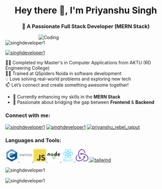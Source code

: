 <h1 align="center">Hey there 👋, I'm Priyanshu Singh</h1>
<h3 align="center">🚀 A Passionate Full Stack Developer (MERN Stack)</h3>

<!-- ✅ VIEWS & SOCIALS -->
<img align="right" alt="Coding" width="400" src="https://cdn.dribbble.com/users/1162077/screenshots/3848914/programmer.gif">

<p align="left"> <img src="https://komarev.com/ghpvc/?username=singhdeveloper1&label=Profile%20views&color=0e75b6&style=flat" alt="singhdeveloper1" /> </p>

<p align="left"> <a href="https://twitter.com/singhdeveloper1" target="blank"><img src="https://img.shields.io/twitter/follow/singhdeveloper1?logo=twitter&style=for-the-badge" alt="singhdeveloper1" /></a> </p>

<!-- ✅ SUMMARY SECTION -->
<p align="left">
  👨‍🎓 Completed my Master's in Computer Applications from AKTU (RD Engineering College)<br>
  🧑‍🏫 Trained at QSpiders Noida in software development<br>
  💡 Love solving real-world problems and exploring new tech<br>
  📫 Let’s connect and create something awesome together!
</p>

- 🔭 Currently enhancing my skills in the **MERN Stack**
- 🔗 Passionate about bridging the gap between **Frontend** & **Backend**


<h3 align="left">Connect with me:</h3>
<p align="left">
<a href="https://twitter.com/singhdeveloper1" target="blank"><img align="center" src="https://raw.githubusercontent.com/rahuldkjain/github-profile-readme-generator/master/src/images/icons/Social/twitter.svg" alt="singhdeveloper1" height="30" width="40" /></a>
<a href="https://linkedin.com/in/singhdeveloper1" target="blank"><img align="center" src="https://raw.githubusercontent.com/rahuldkjain/github-profile-readme-generator/master/src/images/icons/Social/linked-in-alt.svg" alt="singhdeveloper1" height="30" width="40" /></a>
<a href="https://instagram.com/priyanshu_rebel_rajput" target="blank"><img align="center" src="https://raw.githubusercontent.com/rahuldkjain/github-profile-readme-generator/master/src/images/icons/Social/instagram.svg" alt="priyanshu_rebel_rajput" height="30" width="40" /></a>
</p>

<!-- ✅ TOOLS SECTION -->
<h3 align="left">Languages and Tools:</h3>
<p align="left"> <a href="https://www.cprogramming.com/" target="_blank" rel="noreferrer"> <img src="https://raw.githubusercontent.com/devicons/devicon/master/icons/c/c-original.svg" alt="c" width="40" height="40"/> </a> <a href="https://expressjs.com" target="_blank" rel="noreferrer"> <img src="https://raw.githubusercontent.com/devicons/devicon/master/icons/express/express-original-wordmark.svg" alt="express" width="40" height="40"/> </a> <a href="https://developer.mozilla.org/en-US/docs/Web/JavaScript" target="_blank" rel="noreferrer"> <img src="https://raw.githubusercontent.com/devicons/devicon/master/icons/javascript/javascript-original.svg" alt="javascript" width="40" height="40"/> </a> <a href="https://nodejs.org" target="_blank" rel="noreferrer"> <img src="https://raw.githubusercontent.com/devicons/devicon/master/icons/nodejs/nodejs-original-wordmark.svg" alt="nodejs" width="40" height="40"/> </a> <a href="https://reactjs.org/" target="_blank" rel="noreferrer"> <img src="https://raw.githubusercontent.com/devicons/devicon/master/icons/react/react-original-wordmark.svg" alt="react" width="40" height="40"/> </a> <a href="https://redux.js.org" target="_blank" rel="noreferrer"> <img src="https://raw.githubusercontent.com/devicons/devicon/master/icons/redux/redux-original.svg" alt="redux" width="40" height="40"/> </a> <a href="https://tailwindcss.com/" target="_blank" rel="noreferrer"> <img src="https://www.vectorlogo.zone/logos/tailwindcss/tailwindcss-icon.svg" alt="tailwind" width="40" height="40"/> </a> </p>

<!-- ✅ GITHUB STATS -->
<p><img align="center" src="https://github-readme-stats.vercel.app/api?username=singhdeveloper1&show_icons=true&locale=en" alt="singhdeveloper1" /></p>

<!-- ✅  Top Languages -->
<p><img align="center" src="https://github-readme-stats.vercel.app/api/top-langs?username=singhdeveloper1&show_icons=true&locale=en&layout=compact" alt="singhdeveloper1" /></p>
